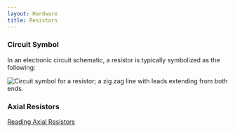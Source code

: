 ```yaml
---
layout: Hardware
title: Resistors
---
```


### Circuit Symbol

In an electronic circuit schematic, a resistor is typically symbolized as the following:

![Circuit symbol for a resistor; a zig zag line with leads extending from both ends.](/Common_Files/Circuit_Symbols/Resistor.svg)

### Axial Resistors

[Reading Axial Resistors](Reading_Axial_Resistors)